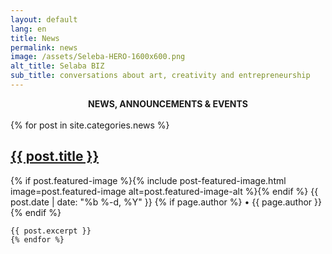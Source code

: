 ```yaml
---
layout: default
lang: en
title: News
permalink: news
image: /assets/Seleba-HERO-1600x600.png
alt_title: Selaba BIZ
sub_title: conversations about art, creativity and entrepreneurship
---
```

<center><strong>NEWS, ANNOUNCEMENTS & EVENTS</strong></center> 
<br />
<html>
    {% for post in site.categories.news %}
    <h2><a href="{{ post.url }}">{{ post.title }}</a></h2>
      {% if post.featured-image %}{% include post-featured-image.html image=post.featured-image alt=post.featured-image-alt %}{% endif %}
      <span class="post-meta">{{ post.date | date: "%b %-d, %Y" }}</span>
    {% if page.author %} •
      <span itemprop="author" itemscope itemtype="http://schema.org/Person"><span itemprop="name">{{ page.author }}</span></span>{% endif %}

    {{ post.excerpt }}
    {% endfor %}
</html>